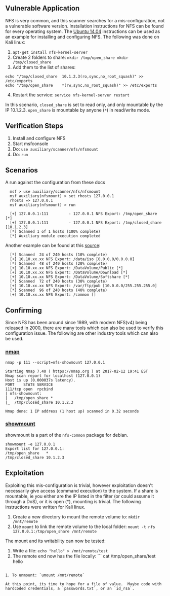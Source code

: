 ## Vulnerable Application

  NFS is very common, and this scanner searches for a mis-configuration, not a vulnerable software version.  Installation instructions for NFS can be found for every operating system.
  The [Ubuntu 14.04](https://help.ubuntu.com/14.04/serverguide/network-file-system.html) instructions can be used as an example for installing and configuring NFS.  The
  following was done on Kali linux:
  
  1. `apt-get install nfs-kernel-server`
  2. Create 2 folders to share:
    ```
    mkdir /tmp/open_share
    mkdir /tmp/closed_share
    ```
  3. Add them to the list of shares:
  ```
  echo "/tmp/closed_share  10.1.2.3(ro,sync,no_root_squash)" >> /etc/exports
  echo "/tmp/open_share    *(rw,sync,no_root_squash)" >> /etc/exports
  ```
  4. Restart the service: `service nfs-kernel-server restart`

  In this scenario, `closed_share` is set to read only, and only mountable by the IP 10.1.2.3.  `open_share` is mountable by anyone (`*`) in read/write mode.

## Verification Steps

  1. Install and configure NFS
  2. Start msfconsole
  3. Do: `use auxiliary/scanner/nfs/nfsmount`
  4. Do: `run`

## Scenarios

  A run against the configuration from these docs

  ```
    msf > use auxiliary/scanner/nfs/nfsmount
    msf auxiliary(nfsmount) > set rhosts 127.0.0.1
    rhosts => 127.0.0.1
    msf auxiliary(nfsmount) > run
    
    [+] 127.0.0.1:111         - 127.0.0.1 NFS Export: /tmp/open_share [*]
    [+] 127.0.0.1:111         - 127.0.0.1 NFS Export: /tmp/closed_share [10.1.2.3]
    [*] Scanned 1 of 1 hosts (100% complete)
    [*] Auxiliary module execution completed
  ```
  
  Another example can be found at this [source](http://bitvijays.github.io/blog/2016/03/03/learning-from-the-field-basic-network-hygiene/):
  
  ```
    [*] Scanned  24 of 240 hosts (10% complete)
    [+] 10.10.xx.xx NFS Export: /data/iso [0.0.0.0/0.0.0.0]
    [*] Scanned  48 of 240 hosts (20% complete)
    [+] 10.10.xx.xx NFS Export: /DataVolume/Public [*]
    [+] 10.10.xx.xx NFS Export: /DataVolume/Download [*]
    [+] 10.10.xx.xx NFS Export: /DataVolume/Softshare [*]
    [*] Scanned  72 of 240 hosts (30% complete)
    [+] 10.10.xx.xx NFS Export: /var/ftp/pub [10.0.0.0/255.255.255.0]
    [*] Scanned  96 of 240 hosts (40% complete)
    [+] 10.10.xx.xx NFS Export: /common []
  ```

## Confirming

Since NFS has been around since 1989, with modern NFS(v4) being released in 2000, there are many tools which can also be used to verify this configuration issue.
The following are other industry tools which can also be used.

### [nmap](https://nmap.org/nsedoc/scripts/nfs-showmount.html)

```
nmap -p 111 --script=nfs-showmount 127.0.0.1

Starting Nmap 7.40 ( https://nmap.org ) at 2017-02-12 19:41 EST
Nmap scan report for localhost (127.0.0.1)
Host is up (0.000037s latency).
PORT    STATE SERVICE
111/tcp open  rpcbind
| nfs-showmount: 
|   /tmp/open_share *
|_  /tmp/closed_share 10.1.2.3

Nmap done: 1 IP address (1 host up) scanned in 0.32 seconds
```

### [showmount](https://packages.debian.org/sid/amd64/nfs-common/filelist)

showmount is a part of the `nfs-common` package for debian.

```
showmount -e 127.0.0.1
Export list for 127.0.0.1:
/tmp/open_share   *
/tmp/closed_share 10.1.2.3
```

## Exploitation

Exploiting this mis-configuration is trivial, however exploitation doesn't necessarily give access (command execution) to the system.
If a share is mountable, ie you either are the IP listed in the filter (or could assume it through a DoS), or it is open (*), mounting is trivial.
The following instructions were written for Kali linux.

1. Create a new directory to mount the remote volume to: `mkdir /mnt/remote`
2. Use `mount` to link the remote volume to the local folder: `mount -t nfs 127.0.0.1:/tmp/open_share /mnt/remote`

The mount and its writability can now be tested:

1. Write a file:  `echo "hello" > /mnt/remote/test`
2. The remote end now has the file locally: ```
cat /tmp/open_share/test 
hello
```

1. To unmount: `umount /mnt/remote`

At this point, its time to hope for a file of value.  Maybe code with hardcoded credentials, a `passwords.txt`, or an `id_rsa`.
